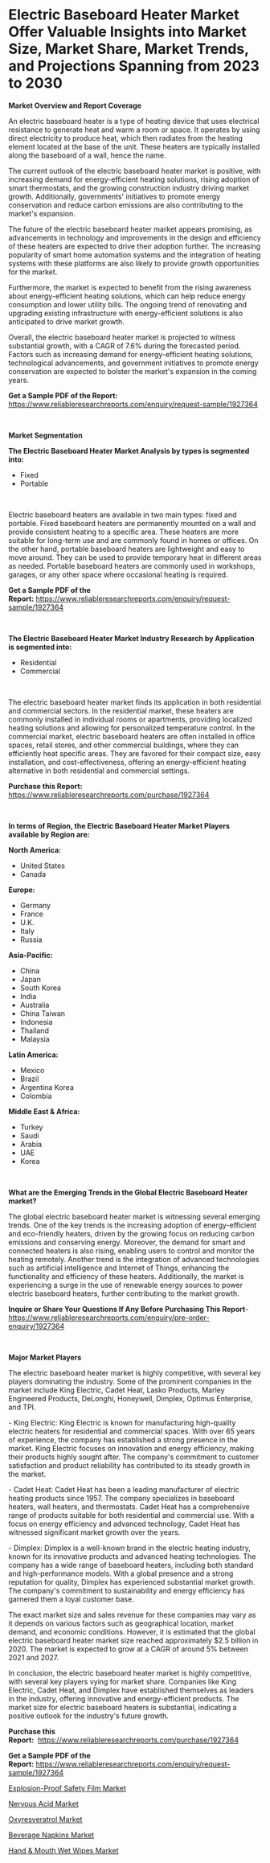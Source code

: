 <p><h1>Electric Baseboard Heater Market Offer Valuable Insights into Market Size, Market Share, Market Trends, and Projections Spanning from 2023 to 2030</h1></p><p><strong>Market Overview and Report Coverage</strong></p>
<p><p>An electric baseboard heater is a type of heating device that uses electrical resistance to generate heat and warm a room or space. It operates by using direct electricity to produce heat, which then radiates from the heating element located at the base of the unit. These heaters are typically installed along the baseboard of a wall, hence the name.</p><p>The current outlook of the electric baseboard heater market is positive, with increasing demand for energy-efficient heating solutions, rising adoption of smart thermostats, and the growing construction industry driving market growth. Additionally, governments' initiatives to promote energy conservation and reduce carbon emissions are also contributing to the market's expansion.</p><p>The future of the electric baseboard heater market appears promising, as advancements in technology and improvements in the design and efficiency of these heaters are expected to drive their adoption further. The increasing popularity of smart home automation systems and the integration of heating systems with these platforms are also likely to provide growth opportunities for the market.</p><p>Furthermore, the market is expected to benefit from the rising awareness about energy-efficient heating solutions, which can help reduce energy consumption and lower utility bills. The ongoing trend of renovating and upgrading existing infrastructure with energy-efficient solutions is also anticipated to drive market growth.</p><p>Overall, the electric baseboard heater market is projected to witness substantial growth, with a CAGR of 7.6% during the forecasted period. Factors such as increasing demand for energy-efficient heating solutions, technological advancements, and government initiatives to promote energy conservation are expected to bolster the market's expansion in the coming years.</p></p>
<p><strong>Get a Sample PDF of the Report:</strong> <a href="https://www.reliableresearchreports.com/enquiry/request-sample/1927364">https://www.reliableresearchreports.com/enquiry/request-sample/1927364</a></p>
<p>&nbsp;</p>
<p><strong>Market Segmentation</strong></p>
<p><strong>The Electric Baseboard Heater Market Analysis by types is segmented into:</strong></p>
<p><ul><li>Fixed</li><li>Portable</li></ul></p>
<p>&nbsp;</p>
<p><p>Electric baseboard heaters are available in two main types: fixed and portable. Fixed baseboard heaters are permanently mounted on a wall and provide consistent heating to a specific area. These heaters are more suitable for long-term use and are commonly found in homes or offices. On the other hand, portable baseboard heaters are lightweight and easy to move around. They can be used to provide temporary heat in different areas as needed. Portable baseboard heaters are commonly used in workshops, garages, or any other space where occasional heating is required.</p></p>
<p><strong>Get a Sample PDF of the Report:</strong>&nbsp;<a href="https://www.reliableresearchreports.com/enquiry/request-sample/1927364">https://www.reliableresearchreports.com/enquiry/request-sample/1927364</a></p>
<p>&nbsp;</p>
<p><strong>The Electric Baseboard Heater Market Industry Research by Application is segmented into:</strong></p>
<p><ul><li>Residential</li><li>Commercial</li></ul></p>
<p>&nbsp;</p>
<p><p>The electric baseboard heater market finds its application in both residential and commercial sectors. In the residential market, these heaters are commonly installed in individual rooms or apartments, providing localized heating solutions and allowing for personalized temperature control. In the commercial market, electric baseboard heaters are often installed in office spaces, retail stores, and other commercial buildings, where they can efficiently heat specific areas. They are favored for their compact size, easy installation, and cost-effectiveness, offering an energy-efficient heating alternative in both residential and commercial settings.</p></p>
<p><strong>Purchase this Report:</strong>&nbsp; <a href="https://www.reliableresearchreports.com/purchase/1927364">https://www.reliableresearchreports.com/purchase/1927364</a></p>
<p>&nbsp;</p>
<p><strong>In terms of Region, the Electric Baseboard Heater Market Players available by Region are:</strong></p>
<p>
    <p> <strong> North America: </strong>
        <ul>
            <li>United States</li>
            <li>Canada</li>
        </ul>
        </p> 
    <p> <strong> Europe: </strong>
        <ul>
            <li>Germany</li>
            <li>France</li>
            <li>U.K.</li>
            <li>Italy</li>
            <li>Russia</li>
        </ul>
        </p> 
    <p> <strong> Asia-Pacific: </strong>
        <ul>
            <li>China</li>
            <li>Japan</li>
            <li>South Korea</li>
            <li>India</li>
            <li>Australia</li>
            <li>China Taiwan</li>
            <li>Indonesia</li>
            <li>Thailand</li>
            <li>Malaysia</li>
        </ul>
        </p> 
    <p> <strong> Latin America: </strong>
        <ul>
            <li>Mexico</li>
            <li>Brazil</li>
            <li>Argentina Korea</li>
            <li>Colombia</li>
        </ul>
        </p> 
    <p> <strong> Middle East & Africa: </strong>
        <ul>
            <li>Turkey</li>
            <li>Saudi</li>
            <li>Arabia</li>
            <li>UAE</li>
            <li>Korea</li>
        </ul>
    </p>
    </p>
<p>&nbsp;</p>
<p><strong>What are the Emerging Trends in the Global Electric Baseboard Heater market?</strong></p>
<p><p>The global electric baseboard heater market is witnessing several emerging trends. One of the key trends is the increasing adoption of energy-efficient and eco-friendly heaters, driven by the growing focus on reducing carbon emissions and conserving energy. Moreover, the demand for smart and connected heaters is also rising, enabling users to control and monitor the heating remotely. Another trend is the integration of advanced technologies such as artificial intelligence and Internet of Things, enhancing the functionality and efficiency of these heaters. Additionally, the market is experiencing a surge in the use of renewable energy sources to power electric baseboard heaters, further contributing to the market growth.</p></p>
<p><strong>Inquire or Share Your Questions If Any Before Purchasing This Report</strong>- <a href="https://www.reliableresearchreports.com/enquiry/pre-order-enquiry/1927364">https://www.reliableresearchreports.com/enquiry/pre-order-enquiry/1927364</a></p>
<p>&nbsp;</p>
<p><strong>Major Market Players</strong></p>
<p><p>The electric baseboard heater market is highly competitive, with several key players dominating the industry. Some of the prominent companies in the market include King Electric, Cadet Heat, Lasko Products, Marley Engineered Products, DeLonghi, Honeywell, Dimplex, Optimus Enterprise, and TPI.</p><p>- King Electric: King Electric is known for manufacturing high-quality electric heaters for residential and commercial spaces. With over 65 years of experience, the company has established a strong presence in the market. King Electric focuses on innovation and energy efficiency, making their products highly sought after. The company's commitment to customer satisfaction and product reliability has contributed to its steady growth in the market.</p><p>- Cadet Heat: Cadet Heat has been a leading manufacturer of electric heating products since 1957. The company specializes in baseboard heaters, wall heaters, and thermostats. Cadet Heat has a comprehensive range of products suitable for both residential and commercial use. With a focus on energy efficiency and advanced technology, Cadet Heat has witnessed significant market growth over the years.</p><p>- Dimplex: Dimplex is a well-known brand in the electric heating industry, known for its innovative products and advanced heating technologies. The company has a wide range of baseboard heaters, including both standard and high-performance models. With a global presence and a strong reputation for quality, Dimplex has experienced substantial market growth. The company's commitment to sustainability and energy efficiency has garnered them a loyal customer base.</p><p>The exact market size and sales revenue for these companies may vary as it depends on various factors such as geographical location, market demand, and economic conditions. However, it is estimated that the global electric baseboard heater market size reached approximately $2.5 billion in 2020. The market is expected to grow at a CAGR of around 5% between 2021 and 2027.</p><p>In conclusion, the electric baseboard heater market is highly competitive, with several key players vying for market share. Companies like King Electric, Cadet Heat, and Dimplex have established themselves as leaders in the industry, offering innovative and energy-efficient products. The market size for electric baseboard heaters is substantial, indicating a positive outlook for the industry's future growth.</p></p>
<p><strong>Purchase this Report:</strong>&nbsp;&nbsp;<a href="https://www.reliableresearchreports.com/purchase/1927364">https://www.reliableresearchreports.com/purchase/1927364</a></p>
<p></p>
<p><strong>Get a Sample PDF of the Report:</strong>&nbsp;<a href="https://www.reliableresearchreports.com/enquiry/request-sample/1927364">https://www.reliableresearchreports.com/enquiry/request-sample/1927364</a></p>
<p><p><a href="https://www.linkedin.com/pulse/explosion-proof-safety-film-market-research-report-provides-x41ce/">Explosion-Proof Safety Film Market</a></p><p><a href="https://medium.com/@rfadda741254/nervous-acid-market-size-and-market-trends-complete-industry-overview-2023-to-2030-f473e8c5761e">Nervous Acid Market</a></p><p><a href="https://medium.com/@azadyoi012547/oxyresveratrol-market-size-reveals-the-best-marketing-channels-in-global-industry-bf0c10c68687">Oxyresveratrol Market</a></p><p><a href="https://github.com/tamvrosiya/Market-Research-Report-List-1/blob/main/beverage-napkins-market.md">Beverage Napkins Market</a></p><p><a href="https://github.com/dringals/Market-Research-Report-List-1/blob/main/hand-mouth-wet-wipes-market.md">Hand & Mouth Wet Wipes Market</a></p></p>